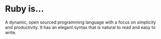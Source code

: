 # **Ruby is...**

A dynamic, open sourced programming language with a focus on simplicity and productivity. It has an elegant syntax that is natural to read and easy to write.